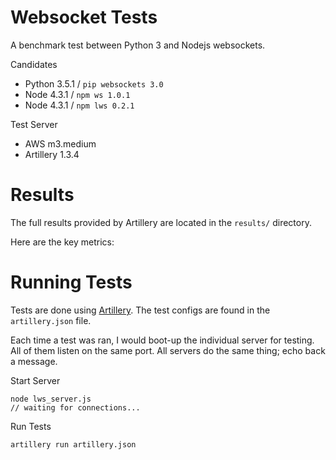 Websocket Tests
===============

A benchmark test between Python 3 and Nodejs websockets.

Candidates
- Python 3.5.1 / `pip websockets 3.0`
- Node 4.3.1 / `npm ws 1.0.1`
- Node 4.3.1 / `npm lws 0.2.1`

Test Server
- AWS m3.medium
- Artillery 1.3.4


Results
=======

The full results provided by Artillery are located in the `results/` directory.

Here are the key metrics:



Running Tests
=============

Tests are done using [Artillery]. The test configs are found in the `artillery.json` file.

Each time a test was ran, I would boot-up the individual server for testing. All 
of them listen on the same port. All servers do the same thing; echo back a message.

Start Server

```
node lws_server.js
// waiting for connections...
```

Run Tests

```
artillery run artillery.json
```


[Artillery]: https://github.com/shoreditch-ops/artillery
